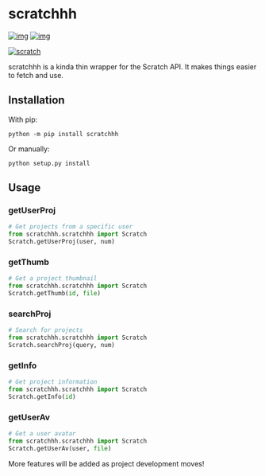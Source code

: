 # scratchhh
[![img](https://shields.io/badge/view-on%20github-black?logo=github)](https://github.com/themysticsavages/scratchhh)
[![img](https://shields.io/badge/pypi-0.1.0-blue?logo=pypi)](https://pypi.org/package/scratchhh)

[![scratch](https://scratch.mit.edu/images/logo_sm.png)](https://scratch.mit.edu)

scratchhh is a kinda thin wrapper for the Scratch API. It makes things easier to fetch and use.

## Installation
With pip:
```
python -m pip install scratchhh
```
Or manually:
```
python setup.py install
```

## Usage
### getUserProj
```py
# Get projects from a specific user
from scratchhh.scratchhh import Scratch
Scratch.getUserProj(user, num)
```
### getThumb
```py
# Get a project thumbnail
from scratchhh.scratchhh import Scratch
Scratch.getThumb(id, file)
```
### searchProj
```py
# Search for projects
from scratchhh.scratchhh import Scratch
Scratch.searchProj(query, num)
```
### getInfo
```py
# Get project information
from scratchhh.scratchhh import Scratch
Scratch.getInfo(id)
```
### getUserAv
```py
# Get a user avatar
from scratchhh.scratchhh import Scratch
Scratch.getUserAv(user, file)
```

More features will be added as project development moves!